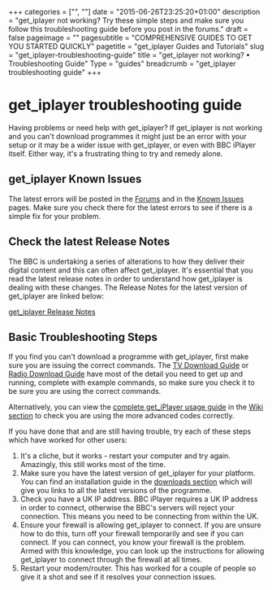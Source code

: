 +++
categories = ["", ""]
date = "2015-06-26T23:25:20+01:00"
description = "get_iplayer not working? Try these simple steps and make sure you follow this troubleshooting guide before you post in the forums."
draft = false
pageimage = ""
pagesubtitle = "COMPREHENSIVE GUIDES TO GET YOU STARTED QUICKLY"
pagetitle = "get_iplayer Guides and Tutorials"
slug = "get_iplayer-troubleshooting-guide"
title = "get_iplayer not working? • Troubleshooting Guide"
Type = "guides"
breadcrumb = "get_iplayer troubleshooting guide"
+++
# get_iplayer troubleshooting guide

Having problems or need help with get_iplayer? If get_iplayer is not working and you can't download programmes it might just be an error with your setup or it may be a wider issue with get_iplayer, or even with BBC iPlayer itself. Either way, it's a frustrating thing to try and remedy alone.

## get_iplayer Known Issues

The latest errors will be posted in the [Forums](/forums/) and in the [Known Issues](https://github.com/get-iplayer/get_iplayer/wiki/issues) pages. Make sure you check there for the latest errors to see if there is a simple fix for your problem.

## Check the latest Release Notes

The BBC is undertaking a series of alterations to how they deliver their digital content and this can often affect get_iplayer. It's essential that you read the latest release notes in order to understand how get_iplayer is dealing with these changes. The Release Notes for the latest version of get_iplayer are linked below:

[get_iplayer Release Notes](https://github.com/get-iplayer/get_iplayer/wiki/releasenotes/)

## Basic Troubleshooting Steps

If you find you can't download a programme with get_iplayer, first make sure you are issuing the correct commands. The [TV Download Guide](/guides/tv-download-guide/) or [Radio Download Guide](/guides/radio-download-guide/) have most of the detail you need to get up and running, complete with example commands, so make sure you check it to be sure you are using the correct commands.

Alternatively, you can view the <a href="https://github.com/get-iplayer/get_iplayer/wiki/documentation/">complete get_iPlayer usage guide</a> in the [Wiki section](https://github.com/get-iplayer/get_iplayer/wiki/) to check you are using the more advanced codes correctly.

If you have done that and are still having trouble, try each of these steps which have worked for other users:

1.  It's a cliche, but it works - restart your computer and try again. Amazingly, this still works most of the time.
2.  Make sure you have the latest version of get_iplayer for your platform. You can find an installation guide in the [downloads section](/downloads/) which will give you links to all the latest versions of the programme.
3.  Check you have a UK IP address. BBC iPlayer requires a UK IP address in order to connect, otherwise the BBC's servers will reject your connection. This means you need to be connecting from within the UK.
4.  Ensure your firewall is allowing get_iplayer to connect. If you are unsure how to do this, turn off your firewall temporarily and see if you can connect. If you can connect, you know your firewall is the problem. Armed with this knowledge, you can look up the instructions for allowing get_iplayer to connect through the firewall at all times.
5.  Restart your modem/router. This has worked for a couple of people so give it a shot and see if it resolves your connection issues.
